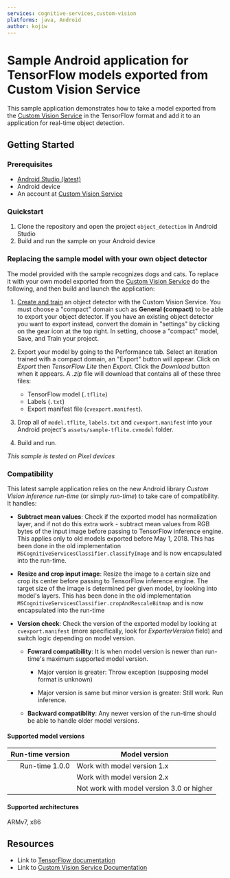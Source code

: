 ```yaml
---
services: cognitive-services,custom-vision
platforms: java, Android
author: kojiw
---
```


# Sample Android application for TensorFlow models exported from Custom Vision Service

This sample application demonstrates how to take a model exported from the [Custom Vision Service](https://www.customvision.ai) in the TensorFlow format and add it to an application for real-time object detection. 

## Getting Started

### Prerequisites

- [Android Studio (latest)](https://developer.android.com/studio/index.html)
- Android device
- An account at [Custom Vision Service](https://www.customvision.ai) 


### Quickstart

1. Clone the repository and open the project `object_detection` in Android Studio
2. Build and run the sample on your Android device


### Replacing the sample model with your own object detector
The model provided with the sample recognizes dogs and cats. To replace it with your own model exported from the [Custom Vision Service](https://www.customvision.ai) do the following, and then build and launch the application:

  1. [Create and train](https://docs.microsoft.com/en-us/azure/cognitive-services/custom-vision-service/get-started-build-detector) an object detector with the Custom Vision Service. You must choose a "compact" domain such as **General (compact)** to be able to export your object detector. If you have an existing object detector you want to export instead, convert the domain in "settings" by clicking on the gear icon at the top right. In setting, choose a "compact" model, Save, and Train your project.

  2. Export your model by going to the Performance tab. Select an iteration trained with a compact domain, an "Export" button will appear. Click on *Export* then *TensorFlow Lite* then *Export.* Click the *Download* button when it appears. A *.zip* file will download that contains all of these three files:
      - TensorFlow model (`.tflite`)
      - Labels (`.txt`)
      - Export manifest file (`cvexport.manifest`).

  3. Drop all of `model.tflite`, `labels.txt` and `cvexport.manifest` into your Android project's `assets/sample-tflite.cvmodel` folder.

  4. Build and run.

*This sample is tested on Pixel devices*


### Compatibility

This latest sample application relies on the new Android library *Custom Vision inference run-time* (or simply *run-time*) to take care of compatibility. It handles:

- __Subtract mean values__: Check if the exported model has normalization layer, and if not do this extra work - subtract mean values from RGB bytes of the input image before passing to TensorFlow inference engine. This applies only to old models exported before May 1, 2018. This has been done in the old implementation `MSCognitiveServicesClassifier.classifyImage` and is now encapsulated into the run-time.

- __Resize and crop input image__: Resize the image to a certain size and crop its center before passing to TensorFlow inference engine. The target size of the image is determined per given model, by looking into model's layers. This has been done in the old implementation `MSCognitiveServicesClassifier.cropAndRescaleBitmap` and is now encapsulated into the run-time

- __Version check__: Check the version of the exported model by looking at `cvexport.manifest` (more specifically, look for *ExporterVersion* field) and switch logic depending on model version.

    - __Fowrard compatibility__: It is when model version is newer than run-time's maximum supported model version.
    
        - Major version is greater: Throw exception (supposing model format is unknown)

        - Major version is same but minor version is greater: Still work. Run inference.

    - __Backward compatiblity__: Any newer version of the run-time should be able to handle older model versions.

#### Supported model versions

| Run-time version  | Model version |
|--:                |--             |
| Run-time 1.0.0    | Work with model version 1.x |
|                   | Work with model version 2.x |
|                   | Not work with model version 3.0 or higher |

#### Supported architectures

ARMv7, x86 

## Resources
- Link to [TensorFlow documentation](https://www.tensorflow.org/mobile/)
- Link to [Custom Vision Service Documentation](https://docs.microsoft.com/en-us/azure/cognitive-services/custom-vision-service/home)
